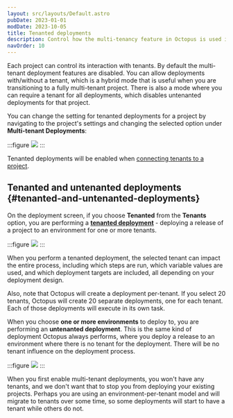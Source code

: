 ```yaml
---
layout: src/layouts/Default.astro
pubDate: 2023-01-01
modDate: 2023-10-05
title: Tenanted deployments
description: Control how the multi-tenancy feature in Octopus is used in your Projects.
navOrder: 10
---
```


Each project can control its interaction with tenants. By default the multi-tenant deployment features are disabled. You can allow deployments with/without a tenant, which is a hybrid mode that is useful when you are transitioning to a fully multi-tenant project. There is also a mode where you can require a tenant for all deployments, which disables untenanted deployments for that project.

You can change the setting for tenanted deployments for a project by navigating to the project's settings and changing the selected option under **Multi-tenant Deployments**:

:::figure
![](/docs/tenants/tenant-creation/images/multi-tenant-project-settings.png)
:::

Tenanted deployments will be enabled when [connecting tenants to a project](/docs/projects/tenants/bulk-connection).

## Tenanted and untenanted deployments {#tenanted-and-untenanted-deployments}

On the deployment screen, if you choose **Tenanted** from the **Tenants** option, you are performing a [**tenanted deployment**](https://octopus.com/use-case/tenanted-deployments) - deploying a release of a project to an environment for one or more tenants. 

:::figure
![](/docs/tenants/tenant-creation/images/multi-tenant-deploy-to-tenants.png)
:::

When you perform a tenanted deployment, the selected tenant can impact the entire process, including which steps are run, which variable values are used, and which deployment targets are included, all depending on your deployment design.

Also, note that Octopus will create a deployment per-tenant. If you select 20 tenants, Octopus will create 20 separate deployments, one for each tenant. Each of those deployments will execute in its own task.

When you choose **one or more environments** to deploy to, you are performing an **untenanted deployment**. This is the same kind of deployment Octopus always performs, where you deploy a release to an environment where there is no tenant for the deployment. There will be no tenant influence on the deployment process.

:::figure
![](/docs/tenants/tenant-creation/images/multi-tenant-deploy-multiple-environments.png)
:::

When you first enable multi-tenant deployments, you won't have any tenants, and we don't want that to stop you from deploying your existing projects. Perhaps you are using an environment-per-tenant model and will migrate to tenants over some time, so some deployments will start to have a tenant while others do not.
